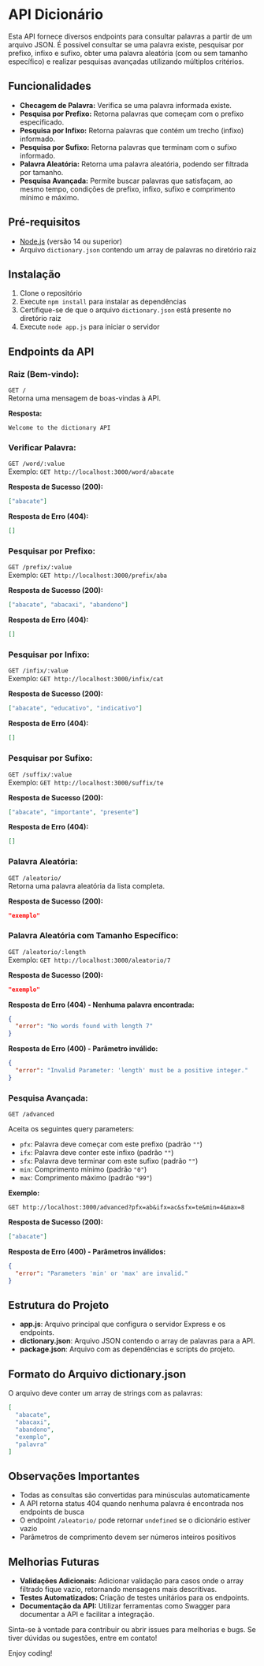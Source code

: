 # API Dicionário

Esta API fornece diversos endpoints para consultar palavras a partir de um arquivo JSON. É possível consultar se uma palavra existe, pesquisar por prefixo, infixo e sufixo, obter uma palavra aleatória (com ou sem tamanho específico) e realizar pesquisas avançadas utilizando múltiplos critérios.

## Funcionalidades

- **Checagem de Palavra:** Verifica se uma palavra informada existe.
- **Pesquisa por Prefixo:** Retorna palavras que começam com o prefixo especificado.
- **Pesquisa por Infixo:** Retorna palavras que contém um trecho (infixo) informado.
- **Pesquisa por Sufixo:** Retorna palavras que terminam com o sufixo informado.
- **Palavra Aleatória:** Retorna uma palavra aleatória, podendo ser filtrada por tamanho.
- **Pesquisa Avançada:** Permite buscar palavras que satisfaçam, ao mesmo tempo, condições de prefixo, infixo, sufixo e comprimento mínimo e máximo.

## Pré-requisitos

- [Node.js](https://nodejs.org/en/) (versão 14 ou superior)
- Arquivo `dictionary.json` contendo um array de palavras no diretório raiz

## Instalação

1. Clone o repositório
2. Execute `npm install` para instalar as dependências
3. Certifique-se de que o arquivo `dictionary.json` está presente no diretório raiz
4. Execute `node app.js` para iniciar o servidor

## Endpoints da API

### **Raiz (Bem-vindo):**
`GET /`  
Retorna uma mensagem de boas-vindas à API.

**Resposta:**
```
Welcome to the dictionary API
```

### **Verificar Palavra:**
`GET /word/:value`  
Exemplo: `GET http://localhost:3000/word/abacate`  

**Resposta de Sucesso (200):**
```json
["abacate"]
```

**Resposta de Erro (404):**
```json
[]
```

### **Pesquisar por Prefixo:**
`GET /prefix/:value`  
Exemplo: `GET http://localhost:3000/prefix/aba`  

**Resposta de Sucesso (200):**
```json
["abacate", "abacaxi", "abandono"]
```

**Resposta de Erro (404):**
```json
[]
```

### **Pesquisar por Infixo:**
`GET /infix/:value`  
Exemplo: `GET http://localhost:3000/infix/cat`  

**Resposta de Sucesso (200):**
```json
["abacate", "educativo", "indicativo"]
```

**Resposta de Erro (404):**
```json
[]
```

### **Pesquisar por Sufixo:**
`GET /suffix/:value`  
Exemplo: `GET http://localhost:3000/suffix/te`  

**Resposta de Sucesso (200):**
```json
["abacate", "importante", "presente"]
```

**Resposta de Erro (404):**
```json
[]
```

### **Palavra Aleatória:**
`GET /aleatorio/`  
Retorna uma palavra aleatória da lista completa.

**Resposta de Sucesso (200):**
```json
"exemplo"
```

### **Palavra Aleatória com Tamanho Específico:**
`GET /aleatorio/:length`  
Exemplo: `GET http://localhost:3000/aleatorio/7`  

**Resposta de Sucesso (200):**
```json
"exemplo"
```

**Resposta de Erro (404) - Nenhuma palavra encontrada:**
```json
{
  "error": "No words found with length 7"
}
```

**Resposta de Erro (400) - Parâmetro inválido:**
```json
{
  "error": "Invalid Parameter: 'length' must be a positive integer."
}
```

### **Pesquisa Avançada:**
`GET /advanced`  

Aceita os seguintes query parameters:
- `pfx`: Palavra deve começar com este prefixo (padrão `""`)
- `ifx`: Palavra deve conter este infixo (padrão `""`)  
- `sfx`: Palavra deve terminar com este sufixo (padrão `""`)
- `min`: Comprimento mínimo (padrão `"0"`)
- `max`: Comprimento máximo (padrão `"99"`)

**Exemplo:**
```
GET http://localhost:3000/advanced?pfx=ab&ifx=ac&sfx=te&min=4&max=8
```

**Resposta de Sucesso (200):**
```json
["abacate"]
```

**Resposta de Erro (400) - Parâmetros inválidos:**
```json
{
  "error": "Parameters 'min' or 'max' are invalid."
}
```

## Estrutura do Projeto

- **app.js**: Arquivo principal que configura o servidor Express e os endpoints.
- **dictionary.json**: Arquivo JSON contendo o array de palavras para a API.
- **package.json**: Arquivo com as dependências e scripts do projeto.

## Formato do Arquivo dictionary.json

O arquivo deve conter um array de strings com as palavras:

```json
[
  "abacate",
  "abacaxi", 
  "abandono",
  "exemplo",
  "palavra"
]
```

## Observações Importantes

- Todas as consultas são convertidas para minúsculas automaticamente
- A API retorna status 404 quando nenhuma palavra é encontrada nos endpoints de busca
- O endpoint `/aleatorio/` pode retornar `undefined` se o dicionário estiver vazio
- Parâmetros de comprimento devem ser números inteiros positivos

## Melhorias Futuras

- **Validações Adicionais:** Adicionar validação para casos onde o array filtrado fique vazio, retornando mensagens mais descritivas.
- **Testes Automatizados:** Criação de testes unitários para os endpoints.
- **Documentação da API:** Utilizar ferramentas como Swagger para documentar a API e facilitar a integração.

Sinta-se à vontade para contribuir ou abrir issues para melhorias e bugs. Se tiver dúvidas ou sugestões, entre em contato!

Enjoy coding!
